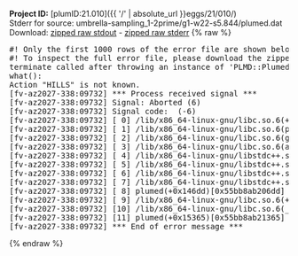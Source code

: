 **Project ID:** [plumID:21.010]({{ '/' | absolute_url }}eggs/21/010/)  
Stderr for source:  umbrella-sampling_1-2prime/g1-w22-s5.844/plumed.dat   
Download: [zipped raw stdout](plumed.dat.plumed.stdout.txt.zip) - [zipped raw stderr](plumed.dat.plumed.stderr.txt.zip) 
{% raw %}
<pre>
#! Only the first 1000 rows of the error file are shown below
#! To inspect the full error file, please download the zipped raw stderr file above
terminate called after throwing an instance of 'PLMD::Plumed::Exception'
what():
Action "HILLS" is not known.
[fv-az2027-338:09732] *** Process received signal ***
[fv-az2027-338:09732] Signal: Aborted (6)
[fv-az2027-338:09732] Signal code:  (-6)
[fv-az2027-338:09732] [ 0] /lib/x86_64-linux-gnu/libc.so.6(+0x45330)[0x7f7ae3445330]
[fv-az2027-338:09732] [ 1] /lib/x86_64-linux-gnu/libc.so.6(pthread_kill+0x11c)[0x7f7ae349eb2c]
[fv-az2027-338:09732] [ 2] /lib/x86_64-linux-gnu/libc.so.6(gsignal+0x1e)[0x7f7ae344527e]
[fv-az2027-338:09732] [ 3] /lib/x86_64-linux-gnu/libc.so.6(abort+0xdf)[0x7f7ae34288ff]
[fv-az2027-338:09732] [ 4] /lib/x86_64-linux-gnu/libstdc++.so.6(+0xa5ff5)[0x7f7ae38a5ff5]
[fv-az2027-338:09732] [ 5] /lib/x86_64-linux-gnu/libstdc++.so.6(+0xbb0da)[0x7f7ae38bb0da]
[fv-az2027-338:09732] [ 6] /lib/x86_64-linux-gnu/libstdc++.so.6(_ZSt10unexpectedv+0x0)[0x7f7ae38a5a55]
[fv-az2027-338:09732] [ 7] /lib/x86_64-linux-gnu/libstdc++.so.6(+0xa5a6f)[0x7f7ae38a5a6f]
[fv-az2027-338:09732] [ 8] plumed(+0x146dd)[0x55bb8ab206dd]
[fv-az2027-338:09732] [ 9] /lib/x86_64-linux-gnu/libc.so.6(+0x2a1ca)[0x7f7ae342a1ca]
[fv-az2027-338:09732] [10] /lib/x86_64-linux-gnu/libc.so.6(__libc_start_main+0x8b)[0x7f7ae342a28b]
[fv-az2027-338:09732] [11] plumed(+0x15365)[0x55bb8ab21365]
[fv-az2027-338:09732] *** End of error message ***
</pre>
{% endraw %}
